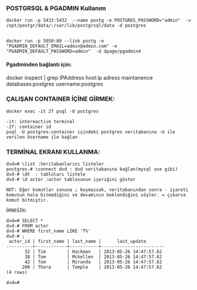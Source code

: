 

### POSTGRSQL & PGADMIN  Kullanım

```
docker run -p 5432:5432  --name postg -e POSTGRES_PASSWORD="admin"  -v /opt/postgr/data/:/var/lib/postgrsql/data -d postgres


docker run -p 5050:80 --link postg -e "PGADMIN_DEFAULT_EMAIL=admin@admin.com" -e "PGADMIN_DEFAULT_PASSWORD=admin"  -d dpage/pgadmin4
```

#### Pgadminden bağlantı için:
docker inspect <container id> | grep IPAddress
host:ip adress
maintanence databases:postgres
username:postgres

### ÇALIŞAN CONTAINER İÇİNE GİRMEK:

```
docker exec -it 2f psql -U postgres

-it: intereactive terminal
-2f: container id
psql -U postgres:container içindeki postgres veritabanına -U ile verilen Username ile bağlan
```

### TERMİNAL EKRANI KULLANMA:

```
dvd=# \list :Veritabanlarını listeler
postgres-# \connect dvd : dvd veritabanına bağlan(mysql use gibi)
dvd-# \dt  : tabloları listele
dvd-# \d actor :actor tablosunun içeriğini göster

NOT: Eğer komutlar sonuna ; koymazsak, veritabanından sonra - işareti komutun hala bitmediğini ve devamının beklendiğini söyler. = çıkarsa komut bitmiştir.

ÖRNEĞİN:

dvd=# SELECT *
dvd-# FROM actor
dvd-# WHERE first_name LIKE 'T%'
dvd-# ;
 actor_id | first_name | last_name |      last_update       
----------+------------+-----------+------------------------
       32 | Tim        | Hackman   | 2013-05-26 14:47:57.62
       38 | Tom        | Mckellen  | 2013-05-26 14:47:57.62
       42 | Tom        | Miranda   | 2013-05-26 14:47:57.62
      200 | Thora      | Temple    | 2013-05-26 14:47:57.62
(4 rows)

dvd=# 

```